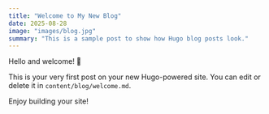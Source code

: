 ```yaml
---
title: "Welcome to My New Blog"
date: 2025-08-28
image: "images/blog.jpg"
summary: "This is a sample post to show how Hugo blog posts look."
---
```


Hello and welcome! 🎉

This is your very first post on your new Hugo-powered site. You can edit or delete it in `content/blog/welcome.md`.

Enjoy building your site!
